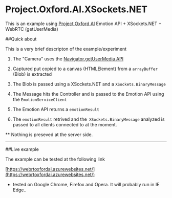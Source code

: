 # Project.Oxford.AI.XSockets.NET

This is an example using [Project Oxford AI](https://www.projectoxford.ai/) Emotion API + XSockets.NET + WebRTC (getUserMedia)

##Quick about

This is a very brief descripton of the example/experiment

1. The "Camera" uses the [Navigator.getUserMedia API](https://developer.mozilla.org/en-US/docs/Web/API/Navigator/getUserMedia) 

2. Captured put copied to a canvas (HTMLElement) from a `arrayBuffer` (Blob) is extracted
3. The Blob is passed using a XSockets.NET and a `XSockets.BinaryMessage`
4. The Message hits the Controller and is passed to the Emotion API using the `EmotionServiceClient`
5. The Emotion API returns a `emotionResult`
6. The `emotionResult` retrived and the` XSockets.BinaryMessage` analyzed is passed to all clients connected to at the moment.

** Nothing is preseved at the server side. 

----------

##Live example 

The example can be tested at the following link

[https://webrtoxfordai.azurewebsites.net/](https://webrtoxfordai.azurewebsites.net/)

* tested on Google Chrome, Firefox and Opera. It will probably run in IE Edge..
